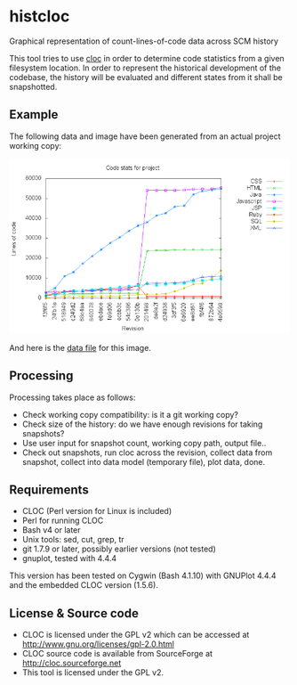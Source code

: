histcloc
========

Graphical representation of count-lines-of-code data across SCM history

This tool tries to use [cloc](http://cloc.sourceforge.net) in order to determine code statistics
from a given filesystem location. In order to represent the historical
development of the codebase, the history will be evaluated and different
states from it shall be snapshotted. 

Example
-------

The following data and image have been generated from an actual project
working copy:

![histcloc example image](test/stats.png)

And here is the [data file](test/test.dat) for this image.


Processing
----------

Processing takes place as follows:
- Check working copy compatibility: is it a git working copy? 
- Check size of the history: do we have enough revisions for taking
  snapshots?
- Use user input for snapshot count, working copy path, output file..
- Check out snapshots, run cloc across the revision, collect data from
  snapshot, collect into data model (temporary file), plot data,
  done. 

Requirements
------------

- CLOC (Perl version for Linux is included)
- Perl for running CLOC
- Bash v4 or later
- Unix tools: sed, cut, grep, tr 
- git 1.7.9 or later, possibly earlier versions (not tested)
- gnuplot, tested with 4.4.4

This version has been tested on Cygwin (Bash 4.1.10) with GNUPlot 4.4.4
and the embedded CLOC version (1.5.6).

License & Source code
---------------------

- CLOC is licensed under the GPL v2 which can be accessed at
  http://www.gnu.org/licenses/gpl-2.0.html
- CLOC source code is available from SourceForge at
  http://cloc.sourceforge.net
- This tool is licensed under the GPL v2.

